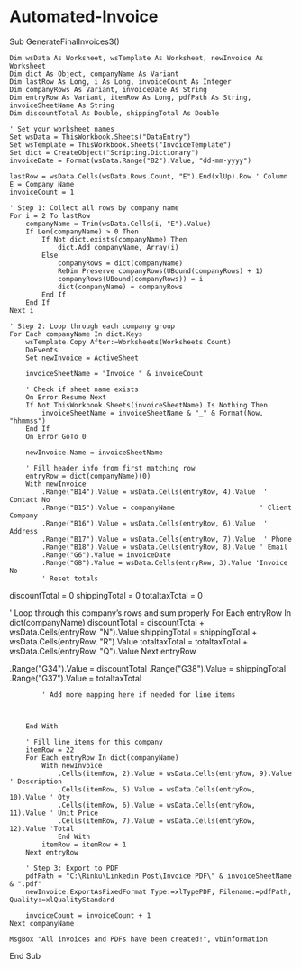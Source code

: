 # Automated-Invoice
Sub GenerateFinalInvoices3()

    Dim wsData As Worksheet, wsTemplate As Worksheet, newInvoice As Worksheet
    Dim dict As Object, companyName As Variant
    Dim lastRow As Long, i As Long, invoiceCount As Integer
    Dim companyRows As Variant, invoiceDate As String
    Dim entryRow As Variant, itemRow As Long, pdfPath As String, invoiceSheetName As String
    Dim discountTotal As Double, shippingTotal As Double

    ' Set your worksheet names
    Set wsData = ThisWorkbook.Sheets("DataEntry")
    Set wsTemplate = ThisWorkbook.Sheets("InvoiceTemplate")
    Set dict = CreateObject("Scripting.Dictionary")
    invoiceDate = Format(wsData.Range("B2").Value, "dd-mm-yyyy")

    lastRow = wsData.Cells(wsData.Rows.Count, "E").End(xlUp).Row ' Column E = Company Name
    invoiceCount = 1

    ' Step 1: Collect all rows by company name
    For i = 2 To lastRow
        companyName = Trim(wsData.Cells(i, "E").Value)
        If Len(companyName) > 0 Then
            If Not dict.exists(companyName) Then
                dict.Add companyName, Array(i)
            Else
                companyRows = dict(companyName)
                ReDim Preserve companyRows(UBound(companyRows) + 1)
                companyRows(UBound(companyRows)) = i
                dict(companyName) = companyRows
            End If
        End If
    Next i

    ' Step 2: Loop through each company group
    For Each companyName In dict.Keys
        wsTemplate.Copy After:=Worksheets(Worksheets.Count)
        DoEvents
        Set newInvoice = ActiveSheet

        invoiceSheetName = "Invoice " & invoiceCount

        ' Check if sheet name exists
        On Error Resume Next
        If Not ThisWorkbook.Sheets(invoiceSheetName) Is Nothing Then
            invoiceSheetName = invoiceSheetName & "_" & Format(Now, "hhmmss")
        End If
        On Error GoTo 0

        newInvoice.Name = invoiceSheetName

        ' Fill header info from first matching row
        entryRow = dict(companyName)(0)
        With newInvoice
            .Range("B14").Value = wsData.Cells(entryRow, 4).Value  ' Contact No
            .Range("B15").Value = companyName                     ' Client Company
            .Range("B16").Value = wsData.Cells(entryRow, 6).Value  ' Address
            .Range("B17").Value = wsData.Cells(entryRow, 7).Value  ' Phone
            .Range("B18").Value = wsData.Cells(entryRow, 8).Value ' Email
            .Range("G6").Value = invoiceDate
            .Range("G8").Value = wsData.Cells(entryRow, 3).Value 'Invoice No
            ' Reset totals
discountTotal = 0
shippingTotal = 0
totaltaxTotal = 0

' Loop through this company’s rows and sum properly
For Each entryRow In dict(companyName)
    discountTotal = discountTotal + wsData.Cells(entryRow, "N").Value
    shippingTotal = shippingTotal + wsData.Cells(entryRow, "R").Value
    totaltaxTotal = totaltaxTotal + wsData.Cells(entryRow, "Q").Value
Next entryRow

.Range("G34").Value = discountTotal
.Range("G38").Value = shippingTotal
.Range("G37").Value = totaltaxTotal
           
            ' Add more mapping here if needed for line items

            
            
        End With

        ' Fill line items for this company
        itemRow = 22
        For Each entryRow In dict(companyName)
            With newInvoice
                .Cells(itemRow, 2).Value = wsData.Cells(entryRow, 9).Value  ' Description
                .Cells(itemRow, 5).Value = wsData.Cells(entryRow, 10).Value ' Qty
                .Cells(itemRow, 6).Value = wsData.Cells(entryRow, 11).Value ' Unit Price
                .Cells(itemRow, 7).Value = wsData.Cells(entryRow, 12).Value 'Total
                End With
            itemRow = itemRow + 1
        Next entryRow

        ' Step 3: Export to PDF
        pdfPath = "C:\Rinku\Linkedin Post\Invoice PDF\" & invoiceSheetName & ".pdf"
        newInvoice.ExportAsFixedFormat Type:=xlTypePDF, Filename:=pdfPath, Quality:=xlQualityStandard

        invoiceCount = invoiceCount + 1
    Next companyName

    MsgBox "All invoices and PDFs have been created!", vbInformation

End Sub


